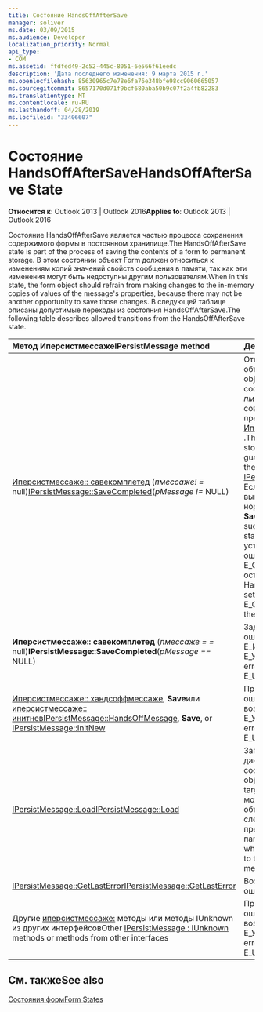 ```yaml
---
title: Состояние HandsOffAfterSave
manager: soliver
ms.date: 03/09/2015
ms.audience: Developer
localization_priority: Normal
api_type:
- COM
ms.assetid: ffdfed49-2c52-445c-8051-6e566f61eedc
description: 'Дата последнего изменения: 9 марта 2015 г.'
ms.openlocfilehash: 85630965c7e78e6fa76e348bfe98cc9060665057
ms.sourcegitcommit: 8657170d071f9bcf680aba50b9c07f2a4fb82283
ms.translationtype: MT
ms.contentlocale: ru-RU
ms.lasthandoff: 04/28/2019
ms.locfileid: "33406607"
---
```

# <a name="handsoffaftersave-state"></a><span data-ttu-id="4aa48-103">Состояние HandsOffAfterSave</span><span class="sxs-lookup"><span data-stu-id="4aa48-103">HandsOffAfterSave State</span></span>

  
  
<span data-ttu-id="4aa48-104">**Относится к**: Outlook 2013 | Outlook 2016</span><span class="sxs-lookup"><span data-stu-id="4aa48-104">**Applies to**: Outlook 2013 | Outlook 2016</span></span> 
  
<span data-ttu-id="4aa48-105">Состояние HandsOffAfterSave является частью процесса сохранения содержимого формы в постоянном хранилище.</span><span class="sxs-lookup"><span data-stu-id="4aa48-105">The HandsOffAfterSave state is part of the process of saving the contents of a form to permanent storage.</span></span> <span data-ttu-id="4aa48-106">В этом состоянии объект Form должен относиться к изменениям копий значений свойств сообщения в памяти, так как эти изменения могут быть недоступны другим пользователям.</span><span class="sxs-lookup"><span data-stu-id="4aa48-106">When in this state, the form object should refrain from making changes to the in-memory copies of values of the message's properties, because there may not be another opportunity to save those changes.</span></span> <span data-ttu-id="4aa48-107">В следующей таблице описаны допустимые переходы из состояния HandsOffAfterSave.</span><span class="sxs-lookup"><span data-stu-id="4aa48-107">The following table describes allowed transitions from the HandsOffAfterSave state.</span></span>
  
|<span data-ttu-id="4aa48-108">**Метод Иперсистмессаже**</span><span class="sxs-lookup"><span data-stu-id="4aa48-108">**IPersistMessage method**</span></span>|<span data-ttu-id="4aa48-109">**Действие**</span><span class="sxs-lookup"><span data-stu-id="4aa48-109">**Action**</span></span>|<span data-ttu-id="4aa48-110">**Новое состояние**</span><span class="sxs-lookup"><span data-stu-id="4aa48-110">**New state**</span></span>|
|:-----|:-----|:-----|
|<span data-ttu-id="4aa48-111">[Иперсистмессаже:: савекомплетед](ipersistmessage-savecompleted.md) (_пмессаже! =_ null)</span><span class="sxs-lookup"><span data-stu-id="4aa48-111">[IPersistMessage::SaveCompleted](ipersistmessage-savecompleted.md)(_pMessage !=_ NULL)</span></span>  <br/> |<span data-ttu-id="4aa48-112">Откройте все внедренные объекты.</span><span class="sxs-lookup"><span data-stu-id="4aa48-112">Open any embedded objects.</span></span> <span data-ttu-id="4aa48-113">Данные в сообщениях, хранящихся в _пмессаже_ , гарантированно совпадают с сообщением в предыдущем вызове [Иперсистмессаже:: Save](ipersistmessage-save.md) .</span><span class="sxs-lookup"><span data-stu-id="4aa48-113">The data in the message stored in  _pMessage_ is guaranteed to be the same as the message in the previous [IPersistMessage::Save](ipersistmessage-save.md) call.</span></span> <span data-ttu-id="4aa48-114">Если вызов **савекомплетед** выполнен успешно, введите нормальное состояние.</span><span class="sxs-lookup"><span data-stu-id="4aa48-114">If the **SaveCompleted** call succeeds, enter the Normal state.</span></span> <span data-ttu-id="4aa48-115">В противном случае установите для последней ошибки значение E_OUTOFMEMORY и оставайтесь в состоянии HandsOffAfterSave.</span><span class="sxs-lookup"><span data-stu-id="4aa48-115">Otherwise, set the last error to E_OUTOFMEMORY and stay in the HandsOffAfterSave state.</span></span>  <br/> |<span data-ttu-id="4aa48-116">[Обычный](normal-state.md) или HandsOffAfterSave</span><span class="sxs-lookup"><span data-stu-id="4aa48-116">[Normal](normal-state.md) or HandsOffAfterSave</span></span>  <br/> |
|<span data-ttu-id="4aa48-117">**Иперсистмессаже:: савекомплетед** (_пмессаже = =_ null)</span><span class="sxs-lookup"><span data-stu-id="4aa48-117">**IPersistMessage::SaveCompleted**(_pMessage ==_ NULL)</span></span>  <br/> |<span data-ttu-id="4aa48-118">Задайте для последней ошибки значение Е_ИНВАЛИДАРГ или Е_УНЕКСПЕКТЕД.</span><span class="sxs-lookup"><span data-stu-id="4aa48-118">Set the last error to E_INVALIDARG or E_UNEXPECTED.</span></span>  <br/> |<span data-ttu-id="4aa48-119">HandsOffAfterSave</span><span class="sxs-lookup"><span data-stu-id="4aa48-119">HandsOffAfterSave</span></span>  <br/> |
|<span data-ttu-id="4aa48-120">[Иперсистмессаже:: хандсоффмессаже](ipersistmessage-handsoffmessage.md), **Save**или [иперсистмессаже:: инитнев](ipersistmessage-initnew.md)</span><span class="sxs-lookup"><span data-stu-id="4aa48-120">[IPersistMessage::HandsOffMessage](ipersistmessage-handsoffmessage.md), **Save**, or [IPersistMessage::InitNew](ipersistmessage-initnew.md)</span></span> <br/> |<span data-ttu-id="4aa48-121">ПриСвойте последней ошибке значение и возвратите Е_УНЕКСПЕКТЕД.</span><span class="sxs-lookup"><span data-stu-id="4aa48-121">Set the last error to and return E_UNEXPECTED.</span></span>  <br/> |<span data-ttu-id="4aa48-122">HandsOffAfterSave</span><span class="sxs-lookup"><span data-stu-id="4aa48-122">HandsOffAfterSave</span></span>  <br/> |
|[<span data-ttu-id="4aa48-123">IPersistMessage::Load</span><span class="sxs-lookup"><span data-stu-id="4aa48-123">IPersistMessage::Load</span></span>](ipersistmessage-load.md) <br/> |<span data-ttu-id="4aa48-124">Загрузка объекта Form с данными из целевого сообщения.</span><span class="sxs-lookup"><span data-stu-id="4aa48-124">Load the form object with data from the target message.</span></span> <span data-ttu-id="4aa48-125">Этот вызов может произойти, когда объект Form переходит к следующему или предыдущему сообщению в папке.</span><span class="sxs-lookup"><span data-stu-id="4aa48-125">This call can occur when the form object is going to the next or previous message in a folder.</span></span>  <br/> |<span data-ttu-id="4aa48-126">Normal</span><span class="sxs-lookup"><span data-stu-id="4aa48-126">Normal</span></span>  <br/> |
|[<span data-ttu-id="4aa48-127">IPersistMessage::GetLastError</span><span class="sxs-lookup"><span data-stu-id="4aa48-127">IPersistMessage::GetLastError</span></span>](ipersistmessage-getlasterror.md) <br/> |<span data-ttu-id="4aa48-128">Возврат последней ошибки.</span><span class="sxs-lookup"><span data-stu-id="4aa48-128">Return the last error.</span></span>  <br/> |<span data-ttu-id="4aa48-129">HandsOffAfterSave</span><span class="sxs-lookup"><span data-stu-id="4aa48-129">HandsOffAfterSave</span></span>  <br/> |
|<span data-ttu-id="4aa48-130">Другие [иперсистмессаже:](ipersistmessageiunknown.md) методы или методы IUnknown из других интерфейсов</span><span class="sxs-lookup"><span data-stu-id="4aa48-130">Other [IPersistMessage : IUnknown](ipersistmessageiunknown.md) methods or methods from other interfaces</span></span>  <br/> |<span data-ttu-id="4aa48-131">ПриСвойте последней ошибке значение и возвратите Е_УНЕКСПЕКТЕД.</span><span class="sxs-lookup"><span data-stu-id="4aa48-131">Set the last error to and return E_UNEXPECTED.</span></span>  <br/> |<span data-ttu-id="4aa48-132">HandsOffAfterSave</span><span class="sxs-lookup"><span data-stu-id="4aa48-132">HandsOffAfterSave</span></span>  <br/> |
   
## <a name="see-also"></a><span data-ttu-id="4aa48-133">См. также</span><span class="sxs-lookup"><span data-stu-id="4aa48-133">See also</span></span>



[<span data-ttu-id="4aa48-134">Состояния форм</span><span class="sxs-lookup"><span data-stu-id="4aa48-134">Form States</span></span>](form-states.md)

